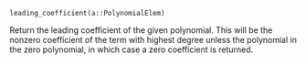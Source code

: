 ```
leading_coefficient(a::PolynomialElem)
```

Return the leading coefficient of the given polynomial. This will be the nonzero coefficient of the term with highest degree unless the polynomial in the zero polynomial, in which case a zero coefficient is returned.

